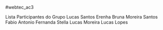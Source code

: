 #webtec_ac3

Lista Participantes do Grupo
Lucas Santos Erenha
Bruna Moreira Santos
Fabio Antonio
Fernanda Stella
Lucas Moreira
Lucas Lopes
